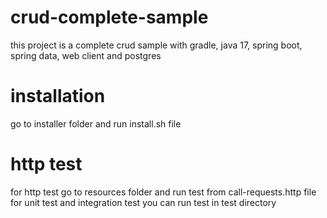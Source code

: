 # crud-complete-sample
this project is a complete crud sample with gradle, java 17, spring boot, spring data, web client and postgres  

# installation
go to installer folder and run install.sh file

# http test
for http test go to resources folder and run test from call-requests.http file
for unit test and integration test you can run test in test directory